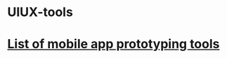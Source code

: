 UIUX-tools
==========

<h1><a href="http://juliannorton.github.io/UIUX-tools/">List of mobile app prototyping tools</a></h1>
